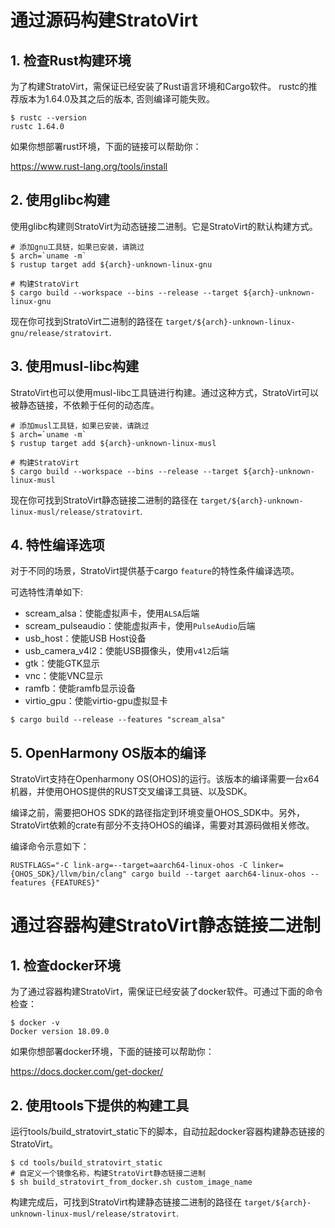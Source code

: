 
# 通过源码构建StratoVirt

## 1. 检查Rust构建环境

为了构建StratoVirt，需保证已经安装了Rust语言环境和Cargo软件。
rustc的推荐版本为1.64.0及其之后的版本, 否则编译可能失败。

```shell
$ rustc --version
rustc 1.64.0
```

如果你想部署rust环境，下面的链接可以帮助你：

<https://www.rust-lang.org/tools/install>

## 2. 使用glibc构建

使用glibc构建则StratoVirt为动态链接二进制。它是StratoVirt的默认构建方式。

```shell
# 添加gnu工具链，如果已安装，请跳过
$ arch=`uname -m`
$ rustup target add ${arch}-unknown-linux-gnu

# 构建StratoVirt
$ cargo build --workspace --bins --release --target ${arch}-unknown-linux-gnu
```

现在你可找到StratoVirt二进制的路径在 `target/${arch}-unknown-linux-gnu/release/stratovirt`.

## 3. 使用musl-libc构建

StratoVirt也可以使用musl-libc工具链进行构建。通过这种方式，StratoVirt可以被静态链接，不依赖于任何的动态库。

```shell
# 添加musl工具链，如果已安装，请跳过
$ arch=`uname -m`
$ rustup target add ${arch}-unknown-linux-musl

# 构建StratoVirt
$ cargo build --workspace --bins --release --target ${arch}-unknown-linux-musl
```

现在你可找到StratoVirt静态链接二进制的路径在 `target/${arch}-unknown-linux-musl/release/stratovirt`.

## 4. 特性编译选项

对于不同的场景，StratoVirt提供基于cargo `feature`的特性条件编译选项。

可选特性清单如下:

- scream_alsa：使能虚拟声卡，使用`ALSA`后端
- scream_pulseaudio：使能虚拟声卡，使用`PulseAudio`后端
- usb_host：使能USB Host设备
- usb_camera_v4l2：使能USB摄像头，使用`v4l2`后端
- gtk：使能GTK显示
- vnc：使能VNC显示
- ramfb：使能ramfb显示设备
- virtio_gpu：使能virtio-gpu虚拟显卡

```shell
$ cargo build --release --features "scream_alsa"
```

## 5. OpenHarmony OS版本的编译

StratoVirt支持在Openharmony OS(OHOS)的运行。该版本的编译需要一台x64机器，并使用OHOS提供的RUST交叉编译工具链、以及SDK。

编译之前，需要把OHOS SDK的路径指定到环境变量OHOS_SDK中。另外，StratoVirt依赖的crate有部分不支持OHOS的编译，需要对其源码做相关修改。

编译命令示意如下：

```
RUSTFLAGS="-C link-arg=--target=aarch64-linux-ohos -C linker={OHOS_SDK}/llvm/bin/clang" cargo build --target aarch64-linux-ohos --features {FEATURES}"
```

# 通过容器构建StratoVirt静态链接二进制

## 1. 检查docker环境

为了通过容器构建StratoVirt，需保证已经安装了docker软件。可通过下面的命令检查：

```shell
$ docker -v
Docker version 18.09.0
```

如果你想部署docker环境，下面的链接可以帮助你：

<https://docs.docker.com/get-docker/>

## 2. 使用tools下提供的构建工具

运行tools/build_stratovirt_static下的脚本，自动拉起docker容器构建静态链接的StratoVirt。

```shell
$ cd tools/build_stratovirt_static
# 自定义一个镜像名称，构建StratoVirt静态链接二进制
$ sh build_stratovirt_from_docker.sh custom_image_name
```

构建完成后，可找到StratoVirt构建静态链接二进制的路径在 `target/${arch}-unknown-linux-musl/release/stratovirt`.

